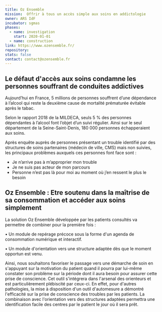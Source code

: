 ```yaml
---
title: Oz Ensemble
mission:  Offrir à tous un accès simple aux soins en addictologie
owner: ARS IdF
incubator: sgmas
phases:
  - name: investigation
    start: 2020-01-01 
  - name: construction
link: https://www.ozensemble.fr/
repository:
stats: false
contact: contact@ozensemble.fr
---
```


##   Le défaut d'accès aux soins condamne les personnes souffrant de conduites addictives

Aujourd’hui en France, 5 millions de personnes souffrent d’une dépendance à l’alcool qui reste la deuxième cause de mortalité prématurée évitable après le tabac.  

Selon le rapport 2018 de la MILDECA, seuls 5 % des personnes dépendantes à l’alcool font
l’objet d’un suivi régulier. Ainsi sur le seul département de la Seine-Saint-Denis, 180 000
personnes échapperaient aux soins.

Après enquête auprès de personnes présentant un trouble identifié par des structures de soins partenaires (médecin de ville, CMS) mais non suivies, les principaux problèmes auxquels ces personnes font face sont :
- Je n’arrive pas à m’approprier mon trouble
- Je ne suis pas acteur de mon parcours
- Personne n’est pas là pour moi au moment où j’en ressent le plus le besoin

## Oz Ensemble : Etre soutenu dans la maîtrise de sa consommation et accéder aux soins simplement

La solution Oz Ensemble développée par les patients consultés va permettre de combiner pour la première fois :

• Un module de repérage précoce sous la forme d'un agenda de consommation numérique et interactif.

• Un module d'orientation vers une structure adaptée dès que le moment opportun est venu.

Ainsi, nous souhaitons favoriser le passage vers une démarche de soin en s'appuyant sur la motivation du patient quand il pourra par lui-même constater son problème sur la période dont il aura besoin pour assurer cette prise de conscience.
Cet outil s'intégrera dans l'arsenal des orienteurs et est particulièrement plébiscité par ceux-ci. En effet, pour d'autres pathologies, la mise à disposition d'un outil d'automesure a démontré l'efficacité sur la prise de conscience des troubles par les patients. La combinaison avec l'orientation vers des structures adaptées permettra une identification facile des centres par le patient le jour où il sera prêt.

